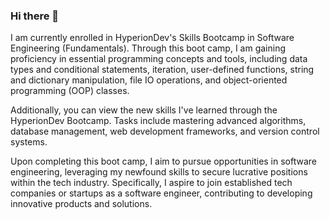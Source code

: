 ### Hi there 👋

I am currently enrolled in HyperionDev's Skills Bootcamp in Software Engineering (Fundamentals). Through this boot camp, I am gaining proficiency in essential programming concepts and tools, including data types and conditional statements, iteration, user-defined functions, string and dictionary manipulation, file IO operations, and object-oriented programming (OOP) classes.

Additionally, you can view the new skills I've learned through the HyperionDev Bootcamp. Tasks include mastering advanced algorithms, database management, web development frameworks, and version control systems.

Upon completing this boot camp, I aim to pursue opportunities in software engineering, leveraging my newfound skills to secure lucrative positions within the tech industry. Specifically, I aspire to join established tech companies or startups as a software engineer, contributing to developing innovative products and solutions.
